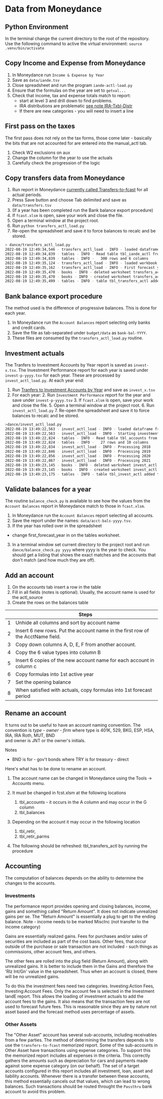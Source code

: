 # Data from Moneydance

## Python Environment
In the terminal change the current directory to the root of the repository.
Use the following command to active the virtual environment: `source .venv/bin/activate`

## Copy Income and Expense from Moneydance

1. In Moneydance run `Income & Expense by Year`
2. Save as `data/iande.tsv` 
3. Close spreadsheet and run the program  `iande-actl-load.py` 
4. Ensure that the formulas on the year are set to `getval...`
5. Check that income, tax and expense totals match to report: 
   * start at level 3 and drill down to find problems.
   * IRA distributions are problematic [see note IRA-Txbl-Distr](./fcast.md#ira-txbl-distr)
   * If there are new categories - you will need to insert a line

## First pass on the taxes 

The first pass does not rely on the tax forms, those come later - basically the bits that are not accounted for are entered into the manual_actl tab.

1. Check W2 exclusions on aux
2. Change the column for the year to use the actuals
3. Carefully check the progression of the logic

## Copy transfers data from Moneydance

1. Run report in Moneydance [currently called Transfers-to-fcast](./report_configs.md#transfers-to-fcast) for all actual periods.
2. Press Save button and choose Tab delimited and save as `data/transfers.tsv`
3. (If a year has been completed run the Bank balance export procedure)
4. If `fcast.xlsm` is open, save your work and close the file.
5. Open a terminal window at the project root.
6. Run `python transfers_actl_load.py`
7. Re-open the spreadsheet and save it to force balances to recalc and be stored.

```bash
> dance/transfers_actl_load.py
2022-08-19 12:49:34,546 - transfers_actl_load - INFO - loaded dataframe from data/transfers.tsv
2022-08-19 12:49:34,839 - tables - INFO - Read table tbl_iande_actl from data/fcast.xlsm
2022-08-19 12:49:34,839 - tables - INFO -   300 rows and 6 columns
2022-08-19 12:49:35,124 - transfers_actl_load - INFO - loaded workbook from data/fcast.xlsm
2022-08-19 12:49:35,162 - transfers_actl_load - INFO - First forecast year is: 2022
2022-08-19 12:49:35,470 - books - INFO - deleted worksheet transfers_actl
2022-08-19 12:49:35,470 - books - INFO - created worksheet transfers_actl
2022-08-19 12:49:35,499 - tables - INFO - table tbl_transfers_actl added to transfers_actl
```

## Bank balance export procedure

The method used is the difference of progressive balances.  This is done for each year.  

1. In Moneydance run the `Account Balances` report selecting only banks and credit cards.  
2. Save the file as tab-separated under `budget/data` as `bank-bal-YYYY`.
3. These files are consumed by the `transfers_actl_load.py` routine.

## Investment actuals

The Tranfers to Investment Accounts by Year report is saved as `invest-x.tsv`. The Investment Performance report for each year is saved under `invest-p-yyyy.tsv` for each year. These are processed by `invest_actl_load.py`. At each year end:

1. Run [Tranfers to Investment Accounts by Year](./report_configs.md#tranfers-to-investment-accounts-by-year) and save as `invest_x.tsv`
1. For each year:
   2. Run `Investment Performance` report for the year and save under `invest-p-yyyy.tsv`
   3. If `fcast.xlsm` is open, save your work and close the file.
   5. Open a terminal window at the project root.
   6. Run `invest_actl_load.py`
   7. Re-open the spreadsheet and save it to force balances to recalc and be stored.

```bash
>dance/invest_actl_load.py 
2022-08-19 13:49:22,563 - invest_actl_load - INFO - loaded dataframe from data/invest_x.tsv
2022-08-19 13:49:22,563 - invest_actl_load - INFO - Starting investment actual load
2022-08-19 13:49:22,824 - tables - INFO - Read table tbl_accounts from data/fcast.xlsm
2022-08-19 13:49:22,824 - tables - INFO -   27 rows and 10 columns
2022-08-19 13:49:22,834 - invest_actl_load - INFO - Processing 2018
2022-08-19 13:49:22,846 - invest_actl_load - INFO - Processing 2019
2022-08-19 13:49:22,856 - invest_actl_load - INFO - Processing 2020
2022-08-19 13:49:22,867 - invest_actl_load - INFO - Processing 2021
2022-08-19 13:49:23,145 - books - INFO - deleted worksheet invest_actl
2022-08-19 13:49:23,145 - books - INFO - created worksheet invest_actl
2022-08-19 13:49:23,175 - tables - INFO - table tbl_invest_actl added to invest_actl
```

## Validate balances for a year

The routine `balance_check.py` is available to see how the values from the `Account Balances` report in Moneydance match to those in `fcast.xlsm`. 

1. In Moneydance run the `Account Balances` report selecting all accounts. 
2. Save the report  under the names: `data/acct-bals-yyyy.tsv`.
3. If the year has rolled over in the spreadsheet
  - change first_forecast_year in on the tables worksheet.
3. In a terminal window set current directory to the project root and run `dance/balance_check.py yyyy` where yyyy is the year to check.  You should get a listing that shows the exact matches and the accounts that don't match (and how much they are off).



## Add an account
1. On the accounts tab insert a row in the table
2. Fill in all fields (notes is optional). Usually, the account name is used for the actl_source
3. Create the rows on the balances table

|      | Steps                                                        |
| ---- | ------------------------------------------------------------ |
| 1    | Unhide all columns and sort by account name                  |
| 2    | Insert 6 new rows.  Put the account name in the first row of the AcctName field. |
| 3    | Copy down columns A, D, E, F from another account.           |
| 4    | Copy the 6 value types into column B                         |
| 5    | Insert 6 copies of the new account name for each account in  column c |
| 6    | Copy formulas into 1st active year                           |
| 7    | Set the opening balance                                      |
| 8    | When satisfied with actuals, copy formulas into 1st forecast period |

## Rename an account

It turns out to be useful to have an account naming convention.  The convention is 
	*type - owner - firm*
where type is 401K, 529, BKG, ESP, HSA, IRA, IRA Roth, MUT, BND<br/>and owner is JNT or the owner's initials.

Notes 

- BND is for - gov't bonds where TRY is for treasury - direct

Here's what has to be done to rename an account.

1. The account name can be changed in Moneydance using the Tools -> Accounts menu.

2. It must be changed in fcst.xlsm at the following locations
   1. tbl_accounts - it occurs in the A column and may occur in the G column
   2. tbl_balances
3. Depending on the account it may occur in the following location
   1. tbl_retir, 
   2. tbl_retir_parms
4. The following should be refreshed: tbl_transfers_actl by running the procedure

## Accounting

The computation of balances depends on the ability to determine the changes to the accounts.  

### Investments

The performance report provides opening and closing balances, income, gains and something called "Return Amount". It does not indicate unrealized gains per se.  The "Return Amount" is essentially a plug to get to the ending balance.  Note - income needs to be marked MiscInc (not transfer to the income category)

Gains are essentially realized gains. Fees for purchases and/or sales of securities are included as part of the cost basis.  Other fees, that occur outside of the purchase or sale transaction are not included - such things as commissions, other account fees, and others. 

The other fees are rolled into the plug field (Return Amount), along with unrealized gains. It is better to include them in the Gains and therefore the 'Rlz Int/Gn' value in the spreadsheet. Thus when an account is closed, there will be no unrealized gains. 

To do this the investment fees need two categories.  Investing:Action Fees, Investing:Account Fees.  Only the account fee is selected in the Investment IandE report.  This allows the loading of investment actuals to add the account fees to the gains.  It also means that the transaction fees are not used to forecast future fees.  This is reasonable since they are by nature not asset based and the forecast method uses percentage of assets.

### Other Assets

The "Other Asset" account has several sub-accounts, including receivables from a few parties.  The method of determining the transfers depends is to use the `transfers-to-fcast` memorized report.  Some of the sub-accounts in Other Asset have transactions using expense categories.  To support this the memorized report includes all expenses in the criteria.  This correctly gathers the amounts such as depreciation for cars and payments made against some expense category (on our behalf).  The set of a target accounts configured in this report includes all investment, loan, asset and liability accounts.   Whenever there is a transfer between these accounts, this method essentially cancels out that values, which can lead to wrong balances.  Such transactions should be routed throught the `Passthru` bank account to avoid this problem.

